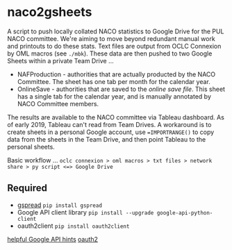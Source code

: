 # naco2gsheets

A script to push locally collated NACO statistics to Google Drive for the PUL NACO committee. We're aiming to move beyond redundant manual work and printouts to do these stats. Text files are output from OCLC Connexion by OML macros (see `./mbk`). These data are then pushed to two Google Sheets within a private Team Drive ...
* NAFProduction - authorities that are actually producted by the NACO Committee. The sheet has one tab per month for the calendar year.
* OnlineSave - authorities that are saved to the *online save file*. This sheet has a single tab for the calendar year, and is manually annotated by NACO Committee members.

The results are available to the NACO committee via Tableau dashboard. As of early 2019, Tableau can't read from Team Drives. A workaround is to create sheets in a personal Google account, use `=IMPORTRANGE()` to copy data from the sheets in the Team Drive, and then point Tableau to the personal sheets.  

Basic workflow ...
`oclc connexion > oml macros > txt files > network share > py script <=> Google Drive`


## Required
* [gspread](https://github.com/burnash/gspread) `pip install gspread` 
* Google API client library `pip install --upgrade google-api-python-client`
* oauth2client `pip install oauth2client`

[helpful Google API hints](https://www.twilio.com/blog/2017/02/an-easy-way-to-read-and-write-to-a-google-spreadsheet-in-python.html)
[oauth2](https://gspread.readthedocs.io/en/latest/oauth2.html)
